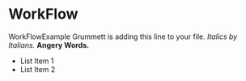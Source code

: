 # WorkFlow
WorkFlowExample
Grummett is adding this line to your file. *Italics by Italians.*
**Angery Words.**
* List Item 1
* List Item 2
